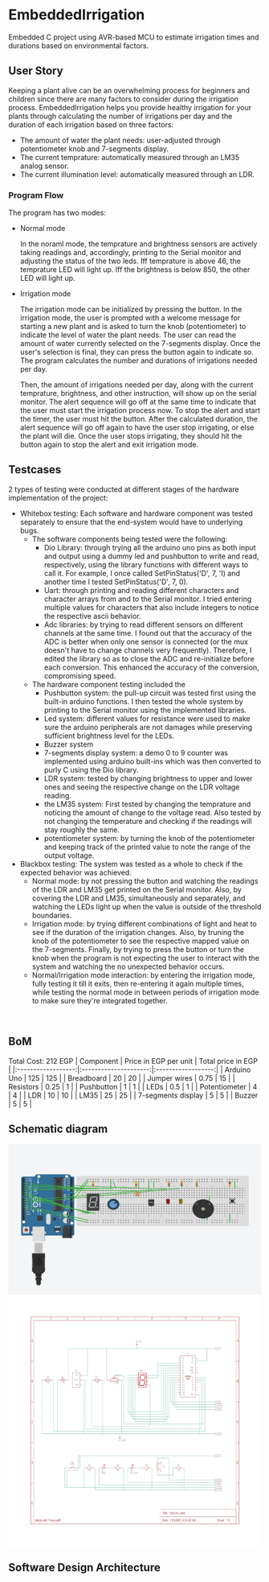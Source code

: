 # EmbeddedIrrigation
Embedded C project using AVR-based MCU to estimate irrigation times and durations based on environmental factors.

## User Story
Keeping a plant alive can be an overwhelming process for beginners and children since there are many factors to consider during the irrigation process. EmbeddedIrrigation helps you provide healthy irrigation for your plants through calculating the number of irrigations per day and the duration of each irrigation based on three factors:
* The amount of water the plant needs: user-adjusted through potentiometer knob and 7-segments display.
* The current temprature: automatically measured through an LM35 analog sensor.
* The current illumination level: automatically measured through an LDR. 
### Program Flow
The program has two modes:
* Normal mode<p>
In the noraml mode, the temprature and brightness sensors are actively taking readings and, accordingly, printing to the Serial monitor and adjusting the status of the two leds. Iff temprature is above 46, the temprature LED will light up. Iff the brightness is below 850, the other LED will light up.
* Irrigation mode<p>
The irrigation mode can be initialized by pressing the button. In the irrigation mode, the user is prompted with a welcome message for starting a new plant and is asked to turn the knob (potentiometer) to indicate the level of water the plant needs. The user can read the amount of water currently selected on the 7-segments display. Once the user's selection is final, they can press the button again to indicate so. The program calculates the number and durations of irrigations needed per day.<p>
Then, the amount of irrigations needed per day, along with the current temprature, brightness, and other instruction, will show up on the serial monitor. The alert sequence will go off at the same time to indicate that the user must start the irrigation process now. To stop the alert and start the timer, the user must hit the button. After the calculated duration, the alert sequence will go off again to have the user stop irrigating, or else the plant will die. Once the user stops irrigating, they should hit the button again to stop the alert and exit irrigation mode. 
## Testcases
2 types of testing were conducted at different stages of the hardware implementation of the project:
<ul>
<li>
Whitebox testing: Each software and hardware component was tested separately to ensure that the end-system would have to underlying bugs.
<ul>
<li>
The software components being tested were the following:
<ul>
<li>Dio Library: through trying all the arduino uno pins as both input and output using a dummy led and pushbutton to write and read, respectively, using the library functions with different ways to call it. For example, I once called SetPinStatus('D', 7, 'I) and another time I tested SetPinStatus('D', 7, 0).</li> 
<li>Uart: through printing and reading different characters and character arrays from and to the Serial monitor. I tried entering multiple values for characters that also include integers to notice the respective ascii behavior.</li>
<li>Adc libraries: by trying to read different sensors on different channels at the same time. I found out that the accuracy of the ADC is better when only one sensor is connected (or the mux doesn't have to change channels very frequently). Therefore, I edited the library so as to close the ADC and re-initialize before each conversion. This enhanced the accuracy of the conversion, compromising speed. </li> 
</ul>
</li>
<li>
The hardware component testing included the 
<ul>
<li>Pushbutton system: the pull-up circuit was tested first using the built-in arduino functions. I then tested the whole system by printing to the Serial monitor using the implemented libraries.</li> 
<li>Led system: different values for resistance were used to make sure the arduino peripherals are not damages while preserving sufficient brightness level for the LEDs.</li>
<li>Buzzer system</li>
<li>7-segments display system: a demo 0 to 9 counter was implemented using arduino built-ins which was then converted to purly C using the Dio library.</li>
<li>LDR system: tested by changing brightness to upper and lower ones and seeing the respective change on the LDR voltage reading.</li>
<li>the LM35 system: First tested by changing the temprature and noticing the amount of change to the voltage read. Also tested by not changing the temperature and checking if the readings will stay roughly the same.</li> 
<li>potentiometer system: by turning the knob of the potentiometer and keeping track of the printed value to note the range of the output voltage.</li>
</ul>
</li>
</ul>
</li>
<li>
Blackbox testing: The system was tested as a whole to check if the expected behavior was achieved.
<ul>
<li>
Normal mode: by not pressing the button and watching the readings of the LDR and LM35 get printed on the Serial monitor. Also, by covering the LDR and LM35, simultaneously and separately, and watching the LEDs light up when the value is outside of the threshold boundaries.
</li>
<li>
Irrigation mode: by trying different combinations of light and heat to see if the duration of the irrigation changes. Also, by truning the knob of the potentiometer to see the respective mapped value on the 7-segments. Finally, by trying to press the button or turn the knob when the program is not expecting the user to interact with the system and watching the no unexpected behavior occurs. 
</li>
<li>
Normal/Irrigation mode interaction: by entering the irrigation mode, fully testing it till it exits, then re-entering it again multiple times, while testing the normal mode in between periods of irrigation mode to make sure they're integrated together. 
</li>
</ul>
</li>
</ul>
<br>

## BoM
Total Cost: 212 EGP
|      Component     | Price in EGP per unit | Total price in EGP |
|:------------------:|:---------------------:|:------------------:|
| Arduino Uno        |          125          |         125        |
| Breadboard         |           20          |         20         |
| Jumper wires       |          0.75         |         15         |
| Resistors          |          0.25         |          1         |
| Pushbutton         |           1           |          1         |
| LEDs               |          0.5          |          1         |
| Potentiometer      |           4           |          4         |
| LDR                |           10          |         10         |
| LM35               |           25          |         25         |
| 7-segments display |           5           |          5         |
| Buzzer             |           5           |          5         |

## Schematic diagram
  <img align="center" width="900" height="300" src="/media/EmbeddedIrrigationFun.png">
  <img align="center" width="900" height="500" src="/media/Embedded Irrigation.jpg">
  
  
## Software Design Architecture
